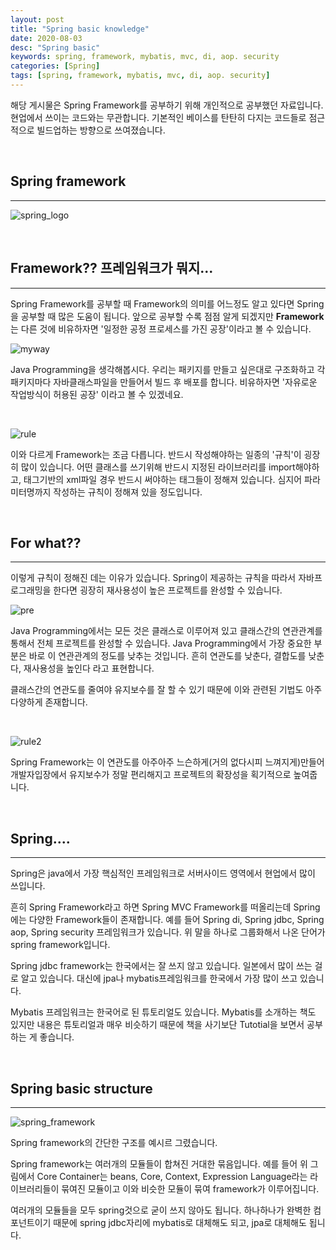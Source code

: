 ```yaml
---
layout: post
title: "Spring basic knowledge"
date: 2020-08-03
desc: "Spring basic"
keywords: spring, framework, mybatis, mvc, di, aop. security
categories: [Spring]
tags: [spring, framework, mybatis, mvc, di, aop. security]
---
```


해당 게시물은 Spring Framework를 공부하기 위해 개인적으로 공부했던 자료입니다. 현업에서 쓰이는 코드와는 무관합니다. 기본적인 베이스를 탄탄히 다지는 코드들로 점근적으로 빌드업하는 방향으로 쓰여졌습니다. 

<br>

## Spring framework

___

![spring_logo](/static/assets/img/blog/spring/spring_logo.png)

<br> 

## Framework?? 프레임워크가 뭐지... 

___

Spring Framework를 공부할 때 Framework의 의미를 어느정도 알고 있다면 Spring을 공부할 때 많은 도움이 됩니다. 앞으로 공부할 수록 점점 알게 되겠지만 **Framework**는 다른 것에 비유하자면 '일정한 공정 프로세스를 가진 공장'이라고 볼 수 있습니다. 

![myway](/static/assets/img/blog/spring/myway.png)

Java Programming을 생각해봅시다. 우리는 패키지를 만들고 싶은대로 구조화하고 각 패키지마다 자바클래스파일을 만들어서 빌드 후 배포를 합니다. 비유하자면 '자유로운 작업방식이 허용된 공장' 이라고 볼 수 있겠네요. 

<br>

![rule](/static/assets/img/blog/spring/rule.png)

이와 다르게 Framework는 조금 다릅니다. 반드시 작성해야하는 일종의 '규칙'이 굉장히 많이 있습니다. 어떤 클래스를 쓰기위해 반드시 지정된 라이브러리를 import해야하고, 태그기반의 xml파일 경우 반드시 써야하는 태그들이 정해져 있습니다. 심지어 파라미터명까지 작성하는 규칙이 정해져 있을 정도입니다. 

<br>

## For what??

___

이렇게 규칙이 정해진 데는 이유가 있습니다. Spring이 제공하는 규칙을 따라서 자바프로그래밍을 한다면 굉장히 재사용성이 높은 프로젝트를 완성할 수 있습니다. 

![pre](/static/assets/img/blog/spring/pre.png)

Java Programming에서는 모든 것은 클래스로 이루어져 있고 클래스간의 연관관계를 통해서 전체 프로젝트를 완성할 수 있습니다. Java Programming에서 가장 중요한 부분은 바로 이 연관관계의 정도를 낮추는 것입니다. 흔히 연관도를 낮춘다, 결합도를 낮춘다, 재사용성을 높인다 라고 표현합니다.  

클래스간의 연관도를 줄여야 유지보수를 잘 할 수 있기 때문에 이와 관련된 기법도 아주 다양하게 존재합니다. 

<br>

![rule2](/static/assets/img/blog/spring/rule2.png)

Spring Framework는 이 연관도를 아주아주 느슨하게(거의 없다시피 느껴지게)만들어 개발자입장에서 유지보수가 정말 편리해지고 프로젝트의 확장성을 획기적으로 높여줍니다. 

<br>

## Spring....

___

Spring은 java에서 가장 핵심적인 프레임워크로 서버사이드 영역에서 현업에서 많이 쓰입니다. 

흔히 Spring Framework라고 하면 Spring MVC Framework를 떠올리는데 Spring에는 다양한 Framework들이 존재합니다. 예를 들어 Spring di, Spring jdbc, Spring aop, Spring security 프레임워크가 있습니다. 위 말을 하나로 그룹화해서 나온 단어가 spring framework입니다.

Spring jdbc framework는 한국에서는 잘 쓰지 않고 있습니다. 일본에서 많이 쓰는 걸로 알고 있습니다. 대신에 jpa나 mybatis프레임워크를 한국에서 가장 많이 쓰고 있습니다. 

Mybatis 프레임워크는 한국어로 된 튜토리얼도 있습니다. Mybatis를 소개하는 책도 있지만 내용은 튜토리얼과 매우 비슷하기 때문에 책을 사기보단 Tutotial을 보면서 공부하는 게 좋습니다. 

<br>

## Spring basic structure

___

![spring_framework](/static/assets/img/blog/spring/spring_framework.png)

Spring framework의 간단한 구조를 예시르 그렸습니다.

Spring framework는 여러개의 모듈들이 합쳐진 거대한 묶음입니다. 예를 들어 위 그림에서 Core Container는 beans, Core, Context, Expression Language라는 라이브러리들이 묶여진 모듈이고 이와 비슷한 모듈이 묶여 framework가 이루어집니다. 

여러개의 모듈들을 모두 spring것으로 굳이 쓰지 않아도 됩니다. 하나하나가 완벽한 컴포넌트이기 때문에   spring jdbc자리에 mybatis로 대체해도 되고, jpa로 대체해도 됩니다.